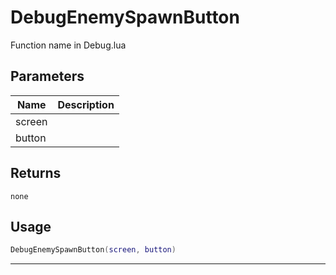 # DebugEnemySpawnButton

Function name in Debug.lua

## Parameters

| Name   | Description |
| ------ | ----------- |
| screen |             |
| button |             |

## Returns

`none`

## Usage

```lua
DebugEnemySpawnButton(screen, button)
```

---
